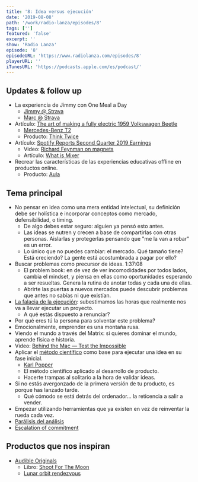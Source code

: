 ```yaml
---
title: '8: Idea versus ejecución'
date: '2019-08-08'
path: '/work/radio-lanza/episodes/8'
tags: ['']
featured: 'false'
excerpt: ''
show: 'Radio Lanza'
episode: '8'
episodeURL: 'https://www.radiolanza.com/episodes/8'
playerURL: ''
iTunesURL: 'https://podcasts.apple.com/es/podcast/'
---
```


## Updates & follow up

- La experiencia de Jimmy con One Meal a Day
  - [Jimmy @ Strava](https://www.strava.com/athletes/11997003)
  - [Marc @ Strava](https://www.strava.com/athletes/1113999)
- Artículo: [The art of making a fully electric 1959 Volkswagen Beetle](https://www.theverge.com/2016/2/16/11006458/zelectric-vw-beetle-electric-1959-volkswagen-microbus-video)
  - [Mercedes-Benz T2](https://en.wikipedia.org/wiki/Mercedes-Benz_T2)
  - Producto: [Think Twice](http://thinktwice.me)
- Artículo: [Spotify Reports Second Quarter 2019 Earnings](https://newsroom.spotify.com/2019-07-31/spotify-reports-second-quarter-2019-earnings/)
  - Video: [Richard Feynman on magnets](https://www.youtube.com/watch?v=MO0r930Sn_8)
  - Artículo: [What is Mixer](https://www.theverge.com/2019/8/1/20750432/mixer-ninja-microsoft-twitch-youtube-streaming-fortnite)
- Recrear las características de las experiencias educativas offline en productos online.
  - Producto: [Aula](https://aula.education/)

## Tema principal

- No pensar en idea como una mera entidad intelectual, su definición debe ser holística e incorporar conceptos como mercado, defensibilidad, o timing.
  - De algo debes estar seguro: alguien ya pensó esto antes.
  - Las ideas se nutren y crecen a base de compartirlas con otras personas. Aislarlas y protegerlas pensando que "me la van a robar" es un error.
  - Lo único que no puedes cambiar: el mercado. Qué tamaño tiene? Está creciendo? La gente está acostumbrada a pagar por ello?
- Buscar problemas como precursor de ideas. 1:37:08
  - El problem book: en de vez de ver incomodidades por todos lados, cambia el mindset, y piensa en ellas como oportunidades esperando a ser resueltas. Genera la rutina de anotar todas y cada una de ellas.
  - Abrirte las puertas a nuevos mercados puede descubrir problemas que antes no sabías ni que existían.
- [La falacia de la ejecución](https://es.wikipedia.org/wiki/Falacia_de_la_planificación): subestimamos las horas que realmente nos va a llevar ejecutar un proyecto.
  - A qué estás dispuesto a renunciar?
- Por qué eres tú la persona para solventar este problema?
- Emocionalmente, emprender es una montaña rusa.
- Viendo el mundo a través del Matrix: si quieres dominar el mundo, aprende física e historia.
- Video: [Behind the Mac — Test the Impossible](https://youtu.be/qVwwkAJposE)
- Aplicar el [método científico](https://en.wikipedia.org/wiki/Scientific_method) como base para ejecutar una idea en su fase inicial.
  - [Karl Popper](https://en.wikipedia.org/wiki/Karl_Popper)
  - El método científico aplicado al desarrollo de producto.
  - Hacerte trampas al solitario a la hora de validar ideas.
- Si no estás avergonzado de la primera versión de tu producto, es porque has lanzado tarde.
  - Qué cómodo se está detrás del ordenador... la reticencia a salir a vender.
- Empezar utilizando herramientas que ya existen en vez de reinventar la rueda cada vez.
- [Parálisis del análisis](https://es.wikipedia.org/wiki/Parálisis_del_análisis)
- [Escalation of commitment](https://en.wikipedia.org/wiki/Escalation_of_commitment)

## Productos que nos inspiran

- [Audible Originals](https://www.audible.com/ep/audible-originals-member-benefit)
  - Libro: [Shoot For The Moon](https://www.amazon.com/dp/0316341789/)
  - [Lunar orbit rendezvous](https://en.wikipedia.org/wiki/Lunar_orbit_rendezvous)
